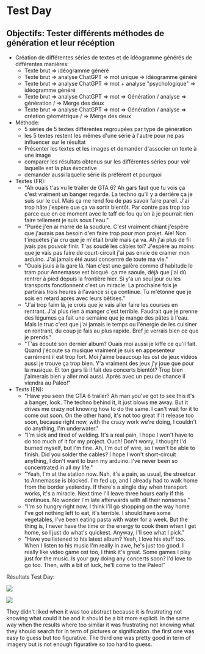 # Test Day

## Objectifs: Tester différents méthodes de génération et leur récéption

- Création de différentes séries de textes et de idéogramme générés de différentes manières:
  - Texte brut => idéogramme généré
  - Texte brut => analyse ChatGPT => mot unique => idéogramme généré
  - Texte brut => analyse ChatGPT => mot + analyse "psychologique" => idéogramme généré
  - Texte brut => analyse ChatGPT => mot => Génération / analyse => génération / => Merge des deux
  - Texte brut => analyse ChatGPT => mot => Génération / analyse => création géométrique / => Merge des deux
- Méthode:
  - 5 séries de 5 textes différentes regroupées par type de génération
  - les 5 textes restent les mêmes d'une série à l'autre pour ne pas influencer sur le résultat
  - Présenter les textes et les images et demander d'associer un texte à une image
  - comparer les résultats obtenus sur les différentes séries pour voir laquelle est la plus évocative
  - demander aussi laquelle série ils préférent et pourquoi
- Textes (FR):
  - "Ah ouais t'as vu le trailer de GTA 6? Ah gars faut que tu vois ça c'est vraiment un banger regarde. La techno qu'il y a derrière ça je suis sur le cul. Mais ça me rend fou de pas savoir faire pareil. J'ai trop hâte j'espère que ça va sortir bientôt. Par contre pas trop top parce que en ce moment avec le taff de fou qu'on à je pourrait rien faire tellement je suis sous l'eau."
  - "Purée j'en ai marre de la soudure. C'est vraiment chiant j'espère que j'aurais pas besoin d'en faire trop pour mon projet. Aïe! Non t'inquètes j'ai cru que je m'était brulé mais ça va. Ah j'ai plus de fil jvais pas pouvoir finir. T'as soudé les câbles toi? J'espère au moins que je vais pas faire de court-circuit j'ai pas envie de cramer mon arduino. J'ai jamais été aussi concentré de toute ma vie."
  - "Ouais jsuis à la gare là. Nan c'est une galère comme d'habitude le tram pour Annemasse est bloqué. ça me saoule, déjà que j'ai dû rentrer à pied depuis la frontière hier. Si y'a un seul jour ou les transports fonctionnent c'est un miracle. La prochaine fois je partirais trois heures à l'avance si ça continue. Tu m'étonne que je sois en retard après avec leurs bêtises."
  - "J'ai trop faim là, je crois que je vais aller faire les courses en rentrant. J'ai plus rien à manger c'est terrible. Faudrait que je prenne des légumes ça fait une semaine que je mange des pâtes à l'eau. Mais le truc c'est que j'ai jamais le temps ou l'énergie de les cuisiner en rentrant, du coup je fais au plus rapide. Bref je verrais bien ce que je prends."
  - "T'as écouté son dernier album? Ouais moi aussi je kiffe ce qu'il fait. Quand j'écoute sa musique vraiment je suis en appesenteur carrément il est trop fort. Moi j'aime beaucoup les ost de jeux vidéos aussi je trouve ça trop bien. Y'a vraiment des jeux j'y joue que pour la musique. Et ton gars là il fait des concerts bientôt? Trop bien j'aimerais bien y aller moi aussi. Après avec un peu de chance il viendra au Paléo!"
- Texts (EN):
  - "Have you seen the GTA 6 trailer? Ah man you've got to see this it's a banger, look. The techno behind it, it just blows me away. But it drives me crazy not knowing how to do the same. I can't wait for it to come out soon. On the other hand, it's not too great if it release too soon, because right now, with the crazy work we're doing, I couldn't do anything, I'm underwater."
  - "I'm sick and tired of welding. It's a real pain, I hope I won't have to do too much of it for my project. Ouch! Don't worry, I thought I'd burned myself, but I'm fine. Ah, I'm out of wire, so I won't be able to finish. Did you solder the cables? I hope I won't short-circuit anything, I don't want to burn my arduino. I've never been so concentrated in all my life."
  - "Yeah, I'm at the station now. Nah, it's a pain, as usual, the streetcar to Annemasse is blocked. I'm fed up, and I already had to walk home from the border yesterday. If there's a single day when transport works, it's a miracle. Next time I'll leave three hours early if this continues. No wonder I'm late afterwards with all their nonsense."
  - "I'm so hungry right now, I think I'll go shopping on the way home. I've got nothing left to eat, it's terrible. I should have some vegetables, I've been eating pasta with water for a week. But the thing is, I never have the time or the energy to cook them when I get home, so I just do what's quickest. Anyway, I'll see what I pick."
  - "Have you listened to his latest album? Yeah, I love his stuff too. When I listen to his music I'm really in awe, he's just too good. I really like video game ost too, I think it's great. Some games I play just for the music. Is your guy doing any concerts soon? I'd love to go too. Then, with a bit of luck, he'll come to the Paleo!"



Résultats Test Day:

![](%22head-md-future-of-drawing/presentations/2023_12_14/R%C3%A9sulats/Tableau1_0.png%22)

![](head-md-future-of-drawing%5Cpresentations%5C2023_12_14%5CR%C3%A9sulats%5CTableau_r%C3%A9ponses.png%22)

They didn't liked when it was too abstract because it is frustrating not knowing what could it be and it should be a bit more explicit. In the same way when the results where too similar it was frustrating not knowing what they should search for in term of pictures or signification. the first one was easy to guess but too figurative. The third one was pretty good in term of imagery but is not enough figurative so too hard to guess.

